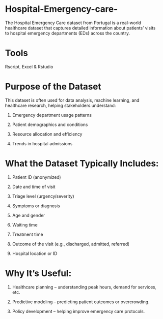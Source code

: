 # Hospital-Emergency-care-
The Hospital Emergency Care dataset from Portugal is a real-world healthcare dataset that captures detailed information about patients’ visits to hospital emergency departments (EDs) across the country.

# Tools

Rscript, Excel & Rstudio

# Purpose of the Dataset
This dataset is often used for data analysis, machine learning, and healthcare research, helping stakeholders understand:

1.  Emergency department usage patterns

2.  Patient demographics and conditions

3.  Resource allocation and efficiency

4.  Trends in hospital admissions

# What the Dataset Typically Includes:

1.  Patient ID (anonymized)

2.  Date and time of visit

3.  Triage level (urgency/severity)

4.  Symptoms or diagnosis

5.  Age and gender

6.  Waiting time

7.  Treatment time

8.  Outcome of the visit (e.g., discharged, admitted, referred)

9.  Hospital location or ID

# Why It’s Useful:

1.  Healthcare planning – understanding peak hours, demand for services, etc.

2.  Predictive modeling – predicting patient outcomes or overcrowding.

3.  Policy development – helping improve emergency care protocols.

